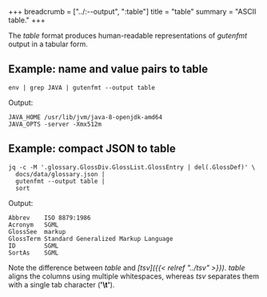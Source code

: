 +++
breadcrumb = ["../:--output", ":table"]
title = "table"
summary = "ASCII table."
+++

The *table* format produces human-readable representations of *gutenfmt* output in a tabular form.

## Example: name and value pairs to table

```shell
env | grep JAVA | gutenfmt --output table
```

Output:

```text
JAVA_HOME /usr/lib/jvm/java-8-openjdk-amd64 
JAVA_OPTS -server -Xmx512m                  
```

## Example: compact JSON to table

```shell
jq -c -M '.glossary.GlossDiv.GlossList.GlossEntry | del(.GlossDef)' \
  docs/data/glossary.json |
  gutenfmt --output table |
  sort
```

Output:

```text
Abbrev    ISO 8879:1986
Acronym   SGML
GlossSee  markup
GlossTerm Standard Generalized Markup Language
ID        SGML
SortAs    SGML
```

Note the difference between *table* and *[tsv]({{< relref "../tsv" >}})*.
*table* aligns the columns using multiple whitespaces,
whereas *tsv* separates them with a single tab character (__'\t'__).
